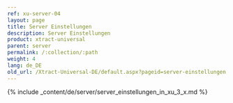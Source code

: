 ```yaml
---
ref: xu-server-04
layout: page
title: Server Einstellungen
description: Server Einstellungen
product: xtract-universal
parent: server
permalink: /:collection/:path
weight: 4
lang: de_DE
old_url: /Xtract-Universal-DE/default.aspx?pageid=server-einstellungen
---
```

{% include _content/de/server/server_einstellungen_in_xu_3_x.md %}
